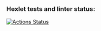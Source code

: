 ### Hexlet tests and linter status:
[![Actions Status](https://github.com/anagranfd/frontend-project-11/workflows/hexlet-check/badge.svg)](https://github.com/anagranfd/frontend-project-11/actions)